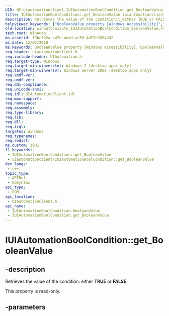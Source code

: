 ```yaml
---
UID: NF:uiautomationclient.IUIAutomationBoolCondition.get_BooleanValue
title: IUIAutomationBoolCondition::get_BooleanValue (uiautomationclient.h)
description: Retrieves the value of the condition:\_either TRUE or FALSE.
helpviewer_keywords: ["BooleanValue property [Windows Accessibility]","BooleanValue property [Windows Accessibility]","IUIAutomationBoolCondition interface","IUIAutomationBoolCondition interface [Windows Accessibility]","BooleanValue property","IUIAutomationBoolCondition.BooleanValue","IUIAutomationBoolCondition.get_BooleanValue","IUIAutomationBoolCondition::BooleanValue","IUIAutomationBoolCondition::get_BooleanValue","get_BooleanValue","uiauto.uiauto_IUIAutomationBoolCondition_BooleanValue","uiauto_IUIAutomationBoolCondition_BooleanValue","uiautomationclient/IUIAutomationBoolCondition::BooleanValue","uiautomationclient/IUIAutomationBoolCondition::get_BooleanValue","winauto.uiauto_IUIAutomationBoolCondition_BooleanValue"]
old-location: winauto\uiauto_IUIAutomationBoolCondition_BooleanValue.htm
tech.root: WinAuto
ms.assetid: f9bcfb2a-c47e-4edd-ac58-4d27e2884a32
ms.date: 12/05/2018
ms.keywords: BooleanValue property [Windows Accessibility], BooleanValue property [Windows Accessibility],IUIAutomationBoolCondition interface, IUIAutomationBoolCondition interface [Windows Accessibility],BooleanValue property, IUIAutomationBoolCondition.BooleanValue, IUIAutomationBoolCondition.get_BooleanValue, IUIAutomationBoolCondition::BooleanValue, IUIAutomationBoolCondition::get_BooleanValue, get_BooleanValue, uiauto.uiauto_IUIAutomationBoolCondition_BooleanValue, uiauto_IUIAutomationBoolCondition_BooleanValue, uiautomationclient/IUIAutomationBoolCondition::BooleanValue, uiautomationclient/IUIAutomationBoolCondition::get_BooleanValue, winauto.uiauto_IUIAutomationBoolCondition_BooleanValue
req.header: uiautomationclient.h
req.include-header: UIAutomation.h
req.target-type: Windows
req.target-min-winverclnt: Windows 7 [desktop apps only]
req.target-min-winversvr: Windows Server 2008 [desktop apps only]
req.kmdf-ver: 
req.umdf-ver: 
req.ddi-compliance: 
req.unicode-ansi: 
req.idl: UIAutomationClient.idl
req.max-support: 
req.namespace: 
req.assembly: 
req.type-library: 
req.lib: 
req.dll: 
req.irql: 
targetos: Windows
req.typenames: 
req.redist: 
ms.custom: 19H1
f1_keywords:
 - IUIAutomationBoolCondition::get_BooleanValue
 - uiautomationclient/IUIAutomationBoolCondition::get_BooleanValue
dev_langs:
 - c++
topic_type:
 - APIRef
 - kbSyntax
api_type:
 - COM
api_location:
 - UIAutomationClient.h
api_name:
 - IUIAutomationBoolCondition.BooleanValue
 - IUIAutomationBoolCondition.get_BooleanValue
---
```


# IUIAutomationBoolCondition::get_BooleanValue


## -description

Retrieves the value of the condition: either <b>TRUE</b> or <b>FALSE</b>.

This property is read-only.

## -parameters

